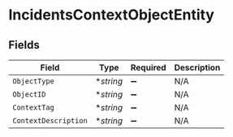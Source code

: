 # IncidentsContextObjectEntity


## Fields

| Field                | Type                 | Required             | Description          |
| -------------------- | -------------------- | -------------------- | -------------------- |
| `ObjectType`         | **string*            | :heavy_minus_sign:   | N/A                  |
| `ObjectID`           | **string*            | :heavy_minus_sign:   | N/A                  |
| `ContextTag`         | **string*            | :heavy_minus_sign:   | N/A                  |
| `ContextDescription` | **string*            | :heavy_minus_sign:   | N/A                  |